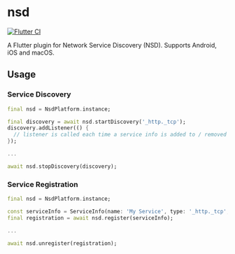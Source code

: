 # nsd

[![Flutter CI](https://github.com/sebastianhaberey/nsd/actions/workflows/flutter-ci.yml/badge.svg)](https://github.com/sebastianhaberey/nsd/actions/workflows/flutter-ci.yml)

A Flutter plugin for Network Service Discovery (NSD). Supports Android, iOS and macOS.

## Usage

### Service Discovery

```dart
final nsd = NsdPlatform.instance;

final discovery = await nsd.startDiscovery('_http._tcp');
discovery.addListener(() {
  // listener is called each time a service info is added to / removed from discovery.serviceInfos
});

...

await nsd.stopDiscovery(discovery);
```

### Service Registration

```dart
final nsd = NsdPlatform.instance;

const serviceInfo = ServiceInfo(name: 'My Service', type: '_http._tcp', port: 56310);
final registration = await nsd.register(serviceInfo);

...

await nsd.unregister(registration);
```
